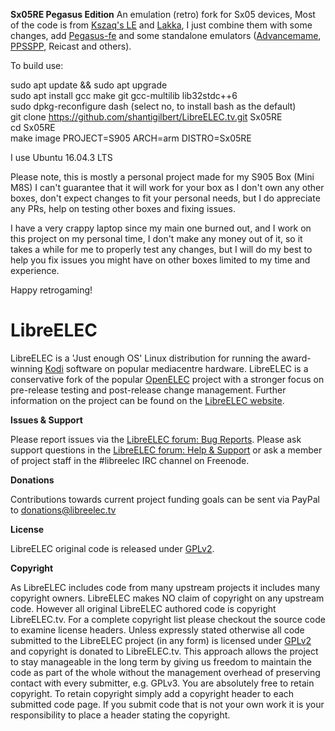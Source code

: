 **Sx05RE Pegasus Edition**
An emulation (retro) fork for Sx05 devices, Most of the code is from [Kszaq's LE](https://github.com/kszaq/LibreELEC.tv) and [Lakka](https://github.com/libretro/Lakka-LibreELEC), I just combine them with some changes, add [Pegasus-fe](http://pegasus-frontend.org/) and some standalone emulators ([Advancemame](https://github.com/amadvance/advancemame), [PPSSPP](https://github.com/hrydgard/ppsspp), Reicast and others). 

To build use:  

sudo apt update && sudo apt upgrade  
sudo apt install gcc make git gcc-multilib lib32stdc++6  
sudo dpkg-reconfigure dash (select no, to install bash as the default)  
git clone https://github.com/shantigilbert/LibreELEC.tv.git Sx05RE  
cd Sx05RE  
make image PROJECT=S905 ARCH=arm DISTRO=Sx05RE  

I use Ubuntu 16.04.3 LTS

Please note, this is mostly a personal project made for my S905 Box (Mini M8S) I can't guarantee that it will work for your box as I don't own any other boxes, don't expect changes to fit your personal needs, but I do appreciate any PRs, help on testing other boxes and fixing issues.  

I have a very crappy laptop since my main one burned out, and I work on this project on my personal time, I don't make any money out of it, so it takes a while for me to properly test any changes, but I will do my best to help you fix issues you might have on other boxes limited to my time and experience. 

Happy retrogaming! 

# LibreELEC

LibreELEC is a 'Just enough OS' Linux distribution for running the award-winning [Kodi](http://kodi.tv) software on popular mediacentre hardware. LibreELEC is a conservative fork of the popular [OpenELEC](http://openelec.tv) project with a stronger focus on pre-release testing and post-release change management. Further information on the project can be found on the [LibreELEC website](https://libreelec.tv).

**Issues & Support**

Please report issues via the [LibreELEC forum: Bug Reports](http://forum.libreelec.tv/forum-35.html). Please ask support questions in the [LibreELEC forum: Help & Support](http://forum.libreelec.tv/forum-3.html) or ask a member of project staff in the #libreelec IRC channel on Freenode.

**Donations**

Contributions towards current project funding goals can be sent via PayPal to donations@libreelec.tv

**License**

LibreELEC original code is released under [GPLv2](http://www.gnu.org/licenses/gpl-2.0.html).

**Copyright**

As LibreELEC includes code from many upstream projects it includes many copyright owners. LibreELEC makes NO claim of copyright on any upstream code. However all original LibreELEC authored code is copyright LibreELEC.tv. For a complete copyright list please checkout the source code to examine license headers. Unless expressly stated otherwise all code submitted to the LibreELEC project (in any form) is licensed under [GPLv2](http://www.gnu.org/licenses/gpl-2.0.html) and copyright is donated to LibreELEC.tv. This approach allows the project to stay manageable in the long term by giving us freedom to maintain the code as part of the whole without the management overhead of preserving contact with every submitter, e.g. GPLv3. You are absolutely free to retain copyright. To retain copyright simply add a copyright header to each submitted code page. If you submit code that is not your own work it is your responsibility to place a header stating the copyright.
